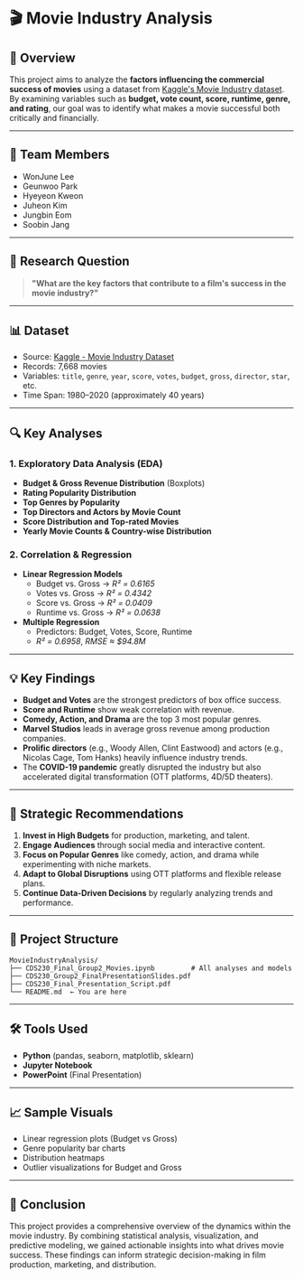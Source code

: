# 🎬 Movie Industry Analysis

## 📌 Overview
This project aims to analyze the **factors influencing the commercial success of movies** using a dataset from [Kaggle's Movie Industry dataset](https://www.kaggle.com/datasets/danielgrijalvas/movies).  
By examining variables such as **budget, vote count, score, runtime, genre, and rating**, our goal was to identify what makes a movie successful both critically and financially.

---

## 👥 Team Members
- WonJune Lee  
- Geunwoo Park  
- Hyeyeon Kweon  
- Juheon Kim  
- Jungbin Eom  
- Soobin Jang  

---

## 🎯 Research Question
> **"What are the key factors that contribute to a film's success in the movie industry?"**

---

## 📊 Dataset
- Source: [Kaggle - Movie Industry Dataset](https://www.kaggle.com/datasets/danielgrijalvas/movies)
- Records: 7,668 movies
- Variables: `title`, `genre`, `year`, `score`, `votes`, `budget`, `gross`, `director`, `star`, etc.
- Time Span: 1980–2020 (approximately 40 years)

---

## 🔍 Key Analyses

### 1. **Exploratory Data Analysis (EDA)**
- **Budget & Gross Revenue Distribution** (Boxplots)
- **Rating Popularity Distribution**
- **Top Genres by Popularity**
- **Top Directors and Actors by Movie Count**
- **Score Distribution and Top-rated Movies**
- **Yearly Movie Counts & Country-wise Distribution**

### 2. **Correlation & Regression**
- **Linear Regression Models**
  - Budget vs. Gross → *R² = 0.6165*
  - Votes vs. Gross → *R² = 0.4342*
  - Score vs. Gross → *R² = 0.0409*
  - Runtime vs. Gross → *R² = 0.0638*
- **Multiple Regression**
  - Predictors: Budget, Votes, Score, Runtime
  - *R² = 0.6958*, *RMSE ≈ $94.8M*

---

## 💡 Key Findings
- **Budget and Votes** are the strongest predictors of box office success.
- **Score and Runtime** show weak correlation with revenue.
- **Comedy, Action, and Drama** are the top 3 most popular genres.
- **Marvel Studios** leads in average gross revenue among production companies.
- **Prolific directors** (e.g., Woody Allen, Clint Eastwood) and actors (e.g., Nicolas Cage, Tom Hanks) heavily influence industry trends.
- The **COVID-19 pandemic** greatly disrupted the industry but also accelerated digital transformation (OTT platforms, 4D/5D theaters).

---

## 🎯 Strategic Recommendations
1. **Invest in High Budgets** for production, marketing, and talent.
2. **Engage Audiences** through social media and interactive content.
3. **Focus on Popular Genres** like comedy, action, and drama while experimenting with niche markets.
4. **Adapt to Global Disruptions** using OTT platforms and flexible release plans.
5. **Continue Data-Driven Decisions** by regularly analyzing trends and performance.

---

## 📁 Project Structure

```
MovieIndustryAnalysis/
├── CDS230_Final_Group2_Movies.ipynb         # All analyses and models
├── CDS230_Group2_FinalPresentationSlides.pdf
├── CDS230_Final_Presentation_Script.pdf
└── README.md  ← You are here
```

---

## 🛠️ Tools Used
- **Python** (pandas, seaborn, matplotlib, sklearn)
- **Jupyter Notebook**
- **PowerPoint** (Final Presentation)

---

## 📈 Sample Visuals
- Linear regression plots (Budget vs Gross)
- Genre popularity bar charts
- Distribution heatmaps
- Outlier visualizations for Budget and Gross

---

## 📌 Conclusion
This project provides a comprehensive overview of the dynamics within the movie industry. By combining statistical analysis, visualization, and predictive modeling, we gained actionable insights into what drives movie success. These findings can inform strategic decision-making in film production, marketing, and distribution.

